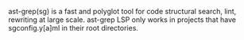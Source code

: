 ast-grep(sg) is a fast and polyglot tool for code structural search, lint, rewriting at large scale. ast-grep LSP only works in projects that have sgconfig.y[a]ml in their root directories.